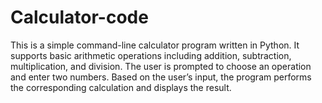 # Calculator-code
This is a simple command-line calculator program written in Python. It supports basic arithmetic operations including addition, subtraction, multiplication, and division. The user is prompted to choose an operation and enter two numbers. Based on the user’s input, the program performs the corresponding calculation and displays the result.

